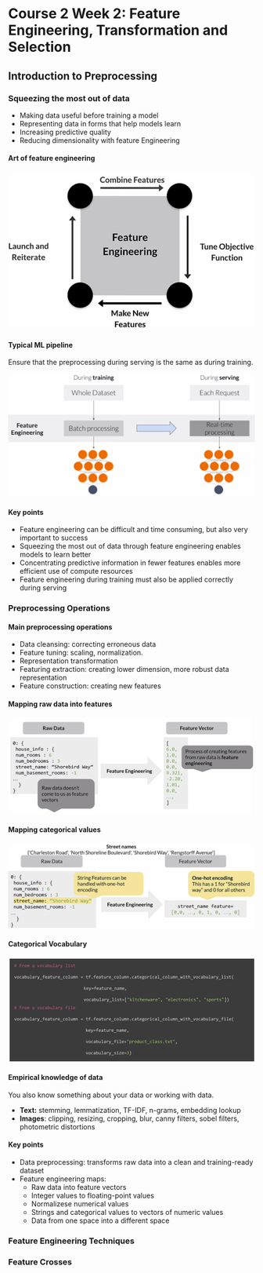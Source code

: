 # Course 2 Week 2: Feature Engineering, Transformation and Selection

## Introduction to Preprocessing

### Squeezing the most out of data

- Making data useful before training a model
- Representing data in forms that help models learn
- Increasing predictive quality
- Reducing dimensionality with feature Engineering

#### Art of feature engineering

![Art of feature engineering](figures/course2/week2/art_of_feature_engineering.png)

#### Typical ML pipeline

Ensure that the preprocessing during serving is the same as during training.

![Art of feature engineering](figures/course2/week2/typical_ml_pipeline.png)

#### Key points

- Feature engineering can be difficult and time consuming, but also very important to success
- Squeezing the most out of data through feature engineering enables models to learn better
- Concentrating predictive information in fewer features enables more efficient use of compute resources
- Feature engineering during training must also be applied correctly during serving

### Preprocessing Operations

#### Main preprocessing operations

- Data cleansing: correcting erroneous data
- Feature tuning: scaling, normalization.
- Representation transformation
- Featuring extraction: creating lower dimension, more robust data representation
- Feature construction: creating new features

#### Mapping raw data into features

![Mapping raw data into features](figures/course2/week2/data_to_features.png)

#### Mapping categorical values

![Mapping categorical values](figures/course2/week2/map_categorical.png)

#### Categorical Vocabulary

![Categorical Vocabulary](figures/course2/week2/vocabulary.png)

#### Empirical knowledge of data

You also know something about your data or working with data.

- **Text:** stemming, lemmatization, TF-IDF, n-grams, embedding lookup
- **Images**: clipping, resizing, cropping, blur, canny filters, sobel filters, photometric distortions

#### Key points

- Data preprocessing: transforms raw data into a clean and training-ready dataset
- Feature engineering maps:
    - Raw data into feature vectors
    - Integer values to floating-point values
    - Normalizese numerical values
    - Strings and categorical values to vectors of numeric values
    - Data from one space into a different space

### Feature Engineering Techniques

### Feature Crosses